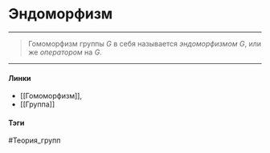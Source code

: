# Эндоморфизм
***
>Гомоморфизм группы $G$ в себя называется *эндоморфизмом* $G$, или же *оператором* на $G$.
***
#### Линки 
- [[Гомоморфизм]],
- [[Группа]]
#### Тэги 
 #Теория_групп